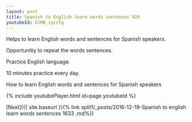 ```yaml
---
layout: post
title: Spanish to English learn words sentences 929 
youtubeId: blMB_iqccFg
---
```

 
 
Helps to learn English words and sentences for Spanish speakers.

Opportunitiy to repeat the words sentences. 

Practice English language. 
 
10 minutes practice every day. 
 
How to learn English words and sentences for Spanish speakers 
 
{% include youtubePlayer.html id=page.youtubeId %}
 
 
[Next]({{ site.baseurl }}{% link  split1/_posts/2016-12-19-Spanish to english learn words sentences 1633 .md%})
 
